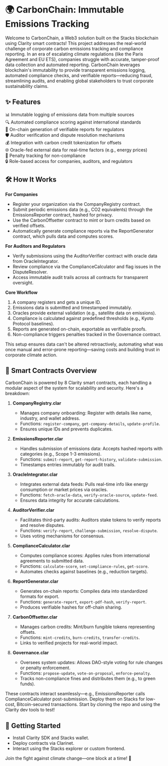 # 🌍 CarbonChain: Immutable Emissions Tracking

Welcome to CarbonChain, a Web3 solution built on the Stacks blockchain using Clarity smart contracts! This project addresses the real-world challenge of corporate carbon emissions tracking and compliance reporting. In an era of escalating climate regulations (like the Paris Agreement and EU ETS), companies struggle with accurate, tamper-proof data collection and automated reporting. CarbonChain leverages blockchain's immutability to provide transparent emissions logging, automated compliance checks, and verifiable reports—reducing fraud, streamlining audits, and enabling global stakeholders to trust corporate sustainability claims.

## ✨ Features

📊 Immutable logging of emissions data from multiple sources  
🔍 Automated compliance scoring against international standards  
📑 On-chain generation of verifiable reports for regulators  
🛡️ Auditor verification and dispute resolution mechanisms  
💰 Integration with carbon credit tokenization for offsets  
🌐 Oracle-fed external data for real-time factors (e.g., energy prices)  
🚫 Penalty tracking for non-compliance  
🔒 Role-based access for companies, auditors, and regulators  

## 🛠 How It Works

**For Companies**  
- Register your organization via the CompanyRegistry contract.  
- Submit periodic emissions data (e.g., CO2 equivalents) through the EmissionsReporter contract, hashed for privacy.  
- Use the CarbonOffsetter contract to mint or burn credits based on verified offsets.  
- Automatically generate compliance reports via the ReportGenerator contract, which pulls data and computes scores.  

**For Auditors and Regulators**  
- Verify submissions using the AuditorVerifier contract with oracle data from OracleIntegrator.  
- Review compliance via the ComplianceCalculator and flag issues in the DisputeResolver.  
- Access immutable audit trails across all contracts for transparent oversight.  

**Core Workflow**  
1. A company registers and gets a unique ID.  
2. Emissions data is submitted and timestamped immutably.  
3. Oracles provide external validation (e.g., satellite data on emissions).  
4. Compliance is calculated against predefined thresholds (e.g., Kyoto Protocol baselines).  
5. Reports are generated on-chain, exportable as verifiable proofs.  
6. Non-compliance triggers penalties tracked in the Governance contract.  

This setup ensures data can't be altered retroactively, automating what was once manual and error-prone reporting—saving costs and building trust in corporate climate action.

## 📜 Smart Contracts Overview

CarbonChain is powered by 8 Clarity smart contracts, each handling a modular aspect of the system for scalability and security. Here's a breakdown:

1. **CompanyRegistry.clar**  
   - Manages company onboarding: Register with details like name, industry, and wallet address.  
   - Functions: `register-company`, `get-company-details`, `update-profile`.  
   - Ensures unique IDs and prevents duplicates.

2. **EmissionsReporter.clar**  
   - Handles submission of emissions data: Accepts hashed reports with categories (e.g., Scope 1-3 emissions).  
   - Functions: `submit-report`, `get-report-history`, `validate-submission`.  
   - Timestamps entries immutably for audit trails.

3. **OracleIntegrator.clar**  
   - Integrates external data feeds: Pulls real-time info like energy consumption or market prices via oracles.  
   - Functions: `fetch-oracle-data`, `verify-oracle-source`, `update-feed`.  
   - Ensures data integrity for accurate calculations.

4. **AuditorVerifier.clar**  
   - Facilitates third-party audits: Auditors stake tokens to verify reports and resolve disputes.  
   - Functions: `verify-report`, `challenge-submission`, `resolve-dispute`.  
   - Uses voting mechanisms for consensus.

5. **ComplianceCalculator.clar**  
   - Computes compliance scores: Applies rules from international agreements to submitted data.  
   - Functions: `calculate-score`, `set-compliance-rules`, `get-score`.  
   - Automates checks against baselines (e.g., reduction targets).

6. **ReportGenerator.clar**  
   - Generates on-chain reports: Compiles data into standardized formats for export.  
   - Functions: `generate-report`, `export-pdf-hash`, `verify-report`.  
   - Produces verifiable hashes for off-chain sharing.

7. **CarbonOffsetter.clar**  
   - Manages carbon credits: Mint/burn fungible tokens representing offsets.  
   - Functions: `mint-credits`, `burn-credits`, `transfer-credits`.  
   - Links to verified projects for real-world impact.

8. **Governance.clar**  
   - Oversees system updates: Allows DAO-style voting for rule changes or penalty enforcement.  
   - Functions: `propose-update`, `vote-on-proposal`, `enforce-penalty`.  
   - Tracks non-compliance fines and distributes them (e.g., to green funds).

These contracts interact seamlessly—e.g., EmissionsReporter calls ComplianceCalculator post-submission. Deploy them on Stacks for low-cost, Bitcoin-secured transactions. Start by cloning the repo and using the Clarity dev tools to test!

## 🚀 Getting Started

- Install Clarity SDK and Stacks wallet.  
- Deploy contracts via Clarinet.  
- Interact using the Stacks explorer or custom frontend.  

Join the fight against climate change—one block at a time! 🌱